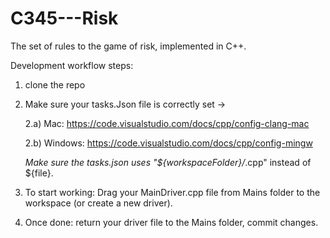 # C345---Risk
The set of rules to the game of risk, implemented in C++. 

Development workflow steps:

1. clone the repo

2. Make sure your tasks.Json file is correctly set -> 

    2.a) Mac: https://code.visualstudio.com/docs/cpp/config-clang-mac
  
    2.b) Windows: https://code.visualstudio.com/docs/cpp/config-mingw
  
    *Make sure the tasks.json uses "${workspaceFolder}/*.cpp" instead of ${file}.
 
 3. To start working: Drag your MainDriver.cpp file from Mains folder to the workspace (or create a new driver).
 
 4. Once done: return your driver file to the Mains folder, commit changes.
